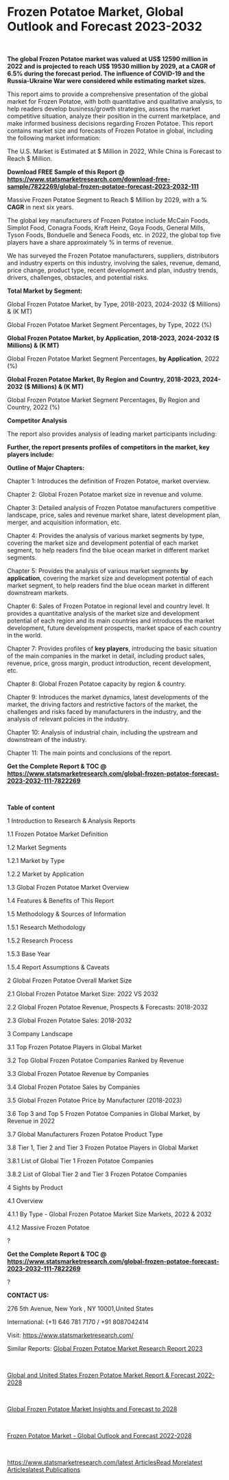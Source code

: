 <h1>Frozen Potatoe Market, Global Outlook and Forecast 2023-2032</h1><br/><p><strong>The global Frozen Potatoe market was valued at US$ 12590 million in 2022 and is projected to reach US$ 19530 million by 2029, at a <strong>CAGR</strong> of 6.5% during the forecast period. The influence of COVID-19 and the Russia-Ukraine War were considered while estimating market sizes.</strong></p>
 
 
 
 <p>This report aims to provide a comprehensive presentation of the global market for Frozen Potatoe, with both quantitative and qualitative analysis, to help readers develop business/growth strategies, assess the market competitive situation, analyze their position in the current marketplace, and make informed business decisions regarding Frozen Potatoe. This report contains market size and forecasts of Frozen Potatoe in global, including the following market information:</p>
 
 
 
 <p>The U.S. Market is Estimated at $ Million in 2022, While China is Forecast to Reach $ Million.</p>
 
 
 
 <p><strong>Download FREE Sample of this Report @ <a href="https://www.statsmarketresearch.com/download-free-sample/7822269/global-frozen-potatoe-forecast-2023-2032-111">https://www.statsmarketresearch.com/download-free-sample/7822269/global-frozen-potatoe-forecast-2023-2032-111</a></strong></p>
 
 
 
 <p>Massive Frozen Potatoe Segment to Reach $ Million by 2029, with a % <strong>CAGR</strong> in next six years.</p>
 
 
 
 <p>The global key manufacturers of Frozen Potatoe include McCain Foods, Simplot Food, Conagra Foods, Kraft Heinz, Goya Foods, General Mills, Tyson Foods, Bonduelle and Seneca Foods, etc. in 2022, the global top five players have a share approximately % in terms of revenue.</p>
 
 
 
 <p>We has surveyed the Frozen Potatoe manufacturers, suppliers, distributors and industry experts on this industry, involving the sales, revenue, demand, price change, product type, recent development and plan, industry trends, drivers, challenges, obstacles, and potential risks.</p>
 
 
 
 <p><strong>Total Market by Segment:</strong></p>
 
 
 
 <p>Global Frozen Potatoe Market, by Type, 2018-2023, 2024-2032 ($ Millions) & (K MT)</p>
 
 
 
 <p>Global Frozen Potatoe Market Segment Percentages, by Type, 2022 (%)</p>
 
 
 
 <p><strong>Global Frozen Potatoe Market, <strong>by Application</strong>, 2018-2023, 2024-2032 ($ Millions) & (K MT)</strong></p>
 
 
 
 <p>Global Frozen Potatoe Market Segment Percentages, <strong>by Application</strong>, 2022 (%)</p>
 
 
 
 <p><strong>Global Frozen Potatoe Market, By Region and Country, 2018-2023, 2024-2032 ($ Millions) & (K MT)</strong></p>
 
 
 
 <p>Global Frozen Potatoe Market Segment Percentages, By Region and Country, 2022 (%)</p>
 
 
 
 <p><strong>Competitor Analysis</strong></p>
 
 
 
 <p>The report also provides analysis of leading market participants including:</p>
 
 
 
 <p><strong>Further, the report presents profiles of competitors in the market, <strong>key players</strong> include:</strong></p>
 
 
 
 <p><strong>Outline of Major Chapters:</strong></p>
 
 
 
 <p>Chapter 1: Introduces the definition of Frozen Potatoe, market overview.</p>
 
 
 
 <p>Chapter 2: Global Frozen Potatoe market size in revenue and volume.</p>
 
 
 
 <p>Chapter 3: Detailed analysis of Frozen Potatoe manufacturers competitive landscape, price, sales and revenue market share, latest development plan, merger, and acquisition information, etc.</p>
 
 
 
 <p>Chapter 4: Provides the analysis of various market segments by type, covering the market size and development potential of each market segment, to help readers find the blue ocean market in different market segments.</p>
 
 
 
 <p>Chapter 5: Provides the analysis of various market segments <strong>by application</strong>, covering the market size and development potential of each market segment, to help readers find the blue ocean market in different downstream markets.</p>
 
 
 
 <p>Chapter 6: Sales of Frozen Potatoe in regional level and country level. It provides a quantitative analysis of the market size and development potential of each region and its main countries and introduces the market development, future development prospects, market space of each country in the world.</p>
 
 
 
 <p>Chapter 7: Provides profiles of <strong>key players</strong>, introducing the basic situation of the main companies in the market in detail, including product sales, revenue, price, gross margin, product introduction, recent development, etc.</p>
 
 
 
 <p>Chapter 8: Global Frozen Potatoe capacity by region & country.</p>
 
 
 
 <p>Chapter 9: Introduces the market dynamics, latest developments of the market, the driving factors and restrictive factors of the market, the challenges and risks faced by manufacturers in the industry, and the analysis of relevant policies in the industry.</p>
 
 
 
 <p>Chapter 10: Analysis of industrial chain, including the upstream and downstream of the industry.</p>
 
 
 
 <p>Chapter 11: The main points and conclusions of the report.</p>
 
 
 
 <div><b>Get the Complete Report & TOC @ <a href="https://www.statsmarketresearch.com/global-frozen-potatoe-forecast-2023-2032-111-7822269">https://www.statsmarketresearch.com/global-frozen-potatoe-forecast-2023-2032-111-7822269</a></b></div>
 
 
 
 <p><br />
 
 <b>Table of content</b></p>
 
 
 
 <p>1 Introduction to Research & Analysis Reports<br />
 
 1.1 Frozen Potatoe Market Definition<br />
 
 1.2 Market Segments<br />
 
 1.2.1 Market by Type<br />
 
 1.2.2 Market by Application<br />
 
 1.3 Global Frozen Potatoe Market Overview<br />
 
 1.4 Features & Benefits of This Report<br />
 
 1.5 Methodology & Sources of Information<br />
 
 1.5.1 Research Methodology<br />
 
 1.5.2 Research Process<br />
 
 1.5.3 Base Year<br />
 
 1.5.4 Report Assumptions & Caveats<br />
 
 2 Global Frozen Potatoe Overall Market Size<br />
 
 2.1 Global Frozen Potatoe Market Size: 2022 VS 2032<br />
 
 2.2 Global Frozen Potatoe Revenue, Prospects & Forecasts: 2018-2032<br />
 
 2.3 Global Frozen Potatoe Sales: 2018-2032<br />
 
 3 Company Landscape<br />
 
 3.1 Top Frozen Potatoe Players in Global Market<br />
 
 3.2 Top Global Frozen Potatoe Companies Ranked by Revenue<br />
 
 3.3 Global Frozen Potatoe Revenue by Companies<br />
 
 3.4 Global Frozen Potatoe Sales by Companies<br />
 
 3.5 Global Frozen Potatoe Price by Manufacturer (2018-2023)<br />
 
 3.6 Top 3 and Top 5 Frozen Potatoe Companies in Global Market, by Revenue in 2022<br />
 
 3.7 Global Manufacturers Frozen Potatoe Product Type<br />
 
 3.8 Tier 1, Tier 2 and Tier 3 Frozen Potatoe Players in Global Market<br />
 
 3.8.1 List of Global Tier 1 Frozen Potatoe Companies<br />
 
 3.8.2 List of Global Tier 2 and Tier 3 Frozen Potatoe Companies<br />
 
 4 Sights by Product<br />
 
 4.1 Overview<br />
 
 4.1.1 By Type - Global Frozen Potatoe Market Size Markets, 2022 & 2032<br />
 
 4.1.2 Massive Frozen Potatoe<br />
 
 ? </p>
 
 
 
 <div><b>Get the Complete Report & TOC @ <a href="https://www.statsmarketresearch.com/global-frozen-potatoe-forecast-2023-2032-111-7822269">https://www.statsmarketresearch.com/global-frozen-potatoe-forecast-2023-2032-111-7822269</a></b></div>
 
 
 
 <p>? </p>
 
 
 
 <p><b>CONTACT US:</b><br />
 
 276 5th Avenue, New York , NY 10001,United States<br />
 
 International: (+1) 646 781 7170 / +91 8087042414<br />
 
 Visit: <a href="https://www.statsmarketresearch.com/">https://www.statsmarketresearch.com/</a><br />
 
 Similar Reports: <a href="https://www.statsmarketresearch.com/global-frozen-potatoe-forecast-2023-2032-111-7822269">Global Frozen Potatoe Market Research Report 2023</a><br />
 
 <br />
 
 <a href="https://www.statsmarketresearch.com/global-frozen-potatoe-forecast-2023-2032-111-7822269">Global and United States Frozen Potatoe Market Report & Forecast 2022-2028</a><br />
 
 <br />
 
 <a href="https://www.statsmarketresearch.com/global-frozen-potatoe-forecast-2023-2032-111-7822269">Global Frozen Potatoe Market Insights and Forecast to 2028</a><br />
 
 <br />
 
 <a href="https://www.statsmarketresearch.com/global-frozen-potatoe-forecast-2023-2032-111-7822269">Frozen Potatoe Market - Global Outlook and Forecast 2022-2028</a><br />
 
 <br />
 
 <a href="https://gyeongbokgung.com">https://www.statsmarketresearch.com/</a><a href="https://hallyeomaritime.com">latest Articles</a><a href="https://jingwansa.com">Read More</a><a href="https://nguoiviet.jp/">latest Articles</a><a href="https://www.intelmarketresearch.com/">latest Publications</a></p>